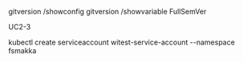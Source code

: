 gitversion /showconfig
gitversion /showvariable FullSemVer

UC2-3

kubectl create serviceaccount witest-service-account --namespace fsmakka
